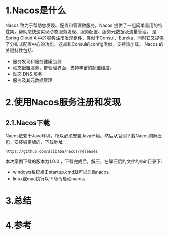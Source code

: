 # 1.Nacos是什么
Nacos 致力于帮助您发现、配置和管理微服务。Nacos 提供了一组简单易用的特性集，帮助您快速实现动态服务发现、服务配置、服务元数据及流量管理。 是Spring Cloud A 中的服务注册发现组件，类似于Consul、Eureka，同时它又提供了分布式配置中心的功能，这点和Consul的config类似，支持热加载。
Nacos 的关键特性包括:
* 服务发现和服务健康监测
* 动态配置服务，带管理界面，支持丰富的配置维度。
* 动态 DNS 服务
* 服务及其元数据管理

# 2.使用Nacos服务注册和发现
## 2.1.Nacos下载
Nacos依赖于Java环境，所以必须安装Java环境。然后从官网下载Nacos的解压包，安装稳定版的，下载地址：
```
https://github.com/alibaba/nacos/releases
```
本次案例下载的版本为1.0.0 ，下载完成后，解压，在解压后的文件的/bin目录下:
* windows系统点击startup.cmd就可以启动nacos。
* linux或mac执行以下命令启动nacos。


# 3.总结
# 4.参考



